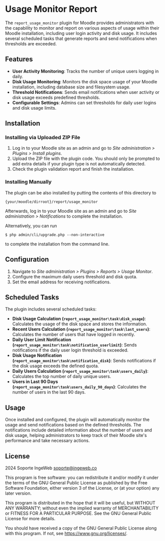 # Usage Monitor Report

The `report_usage_monitor` plugin for Moodle provides administrators with the capability to monitor and report on various aspects of usage within their Moodle installation, including user login activity and disk usage. It includes several scheduled tasks that generate reports and send notifications when thresholds are exceeded.

## Features

- **User Activity Monitoring**: Tracks the number of unique users logging in daily.
- **Disk Usage Monitoring**: Monitors the disk space usage of your Moodle installation, including database size and filesystem usage.
- **Threshold Notifications**: Sends email notifications when user activity or disk usage exceeds predefined thresholds.
- **Configurable Settings**: Admins can set thresholds for daily user logins and disk usage limits.

## Installation

### Installing via Uploaded ZIP File

1. Log in to your Moodle site as an admin and go to _Site administration > Plugins > Install plugins_.
2. Upload the ZIP file with the plugin code. You should only be prompted to add extra details if your plugin type is not automatically detected.
3. Check the plugin validation report and finish the installation.

### Installing Manually

The plugin can be also installed by putting the contents of this directory to

    {your/moodle/dirroot}/report/usage_monitor

Afterwards, log in to your Moodle site as an admin and go to _Site administration > Notifications_ to complete the installation.

Alternatively, you can run

    $ php admin/cli/upgrade.php --non-interactive

to complete the installation from the command line.

## Configuration

1. Navigate to _Site administration > Plugins > Reports > Usage Monitor_.
2. Configure the maximum daily users threshold and disk quota.
3. Set the email address for receiving notifications.

## Scheduled Tasks

The plugin includes several scheduled tasks:

- **Disk Usage Calculation (`report_usage_monitor\task\disk_usage`)**: Calculates the usage of the disk space and stores the information.
- **Recent Users Calculation (`report_usage_monitor\task\last_users`)**: Calculates the number of users that have logged in recently.
- **Daily User Limit Notification (`report_usage_monitor\task\notification_userlimit`)**: Sends notifications if the daily user login threshold is exceeded.
- **Disk Usage Notification (`report_usage_monitor\task\notification_disk`)**: Sends notifications if the disk usage exceeds the defined quota.
- **Daily Users Calculation (`report_usage_monitor\task\users_daily`)**: Calculates the top number of daily unique users.
- **Users in Last 90 Days (`report_usage_monitor\task\users_daily_90_days`)**: Calculates the number of users in the last 90 days.

## Usage

Once installed and configured, the plugin will automatically monitor the usage and send notifications based on the defined thresholds. The notifications include detailed information about the number of users and disk usage, helping administrators to keep track of their Moodle site's performance and take necessary actions.

## License

2024 Soporte IngeWeb <soporte@ingeweb.co>

This program is free software: you can redistribute it and/or modify it under the terms of the GNU General Public License as published by the Free Software Foundation, either version 3 of the License, or (at your option) any later version.

This program is distributed in the hope that it will be useful, but WITHOUT ANY WARRANTY; without even the implied warranty of MERCHANTABILITY or FITNESS FOR A PARTICULAR PURPOSE.  See the GNU General Public License for more details.

You should have received a copy of the GNU General Public License along with this program.  If not, see <https://www.gnu.org/licenses/>.
